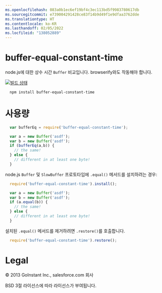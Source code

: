```yaml
---
ms.openlocfilehash: 083a0b1ec6ef19bf4c3ec113bd5f9983780617db
ms.sourcegitcommit: e739004291428ce83f14b9d49f1e9dfaa3762dde
ms.translationtype: HT
ms.contentlocale: ko-KR
ms.lasthandoff: 02/05/2022
ms.locfileid: "138052889"
---
```

# <a name="buffer-equal-constant-time"></a>buffer-equal-constant-time

node.js에 대한 상수 시간 `Buffer` 비교입니다.  browserify와도 작동해야 합니다.

[![빌드 상태](https://travis-ci.org/goinstant/buffer-equal-constant-time.png?branch=master)](https://travis-ci.org/goinstant/buffer-equal-constant-time)

```sh
  npm install buffer-equal-constant-time
```

# <a name="usage"></a>사용량

```js
  var bufferEq = require('buffer-equal-constant-time');

  var a = new Buffer('asdf');
  var b = new Buffer('asdf');
  if (bufferEq(a,b)) {
    // the same!
  } else {
    // different in at least one byte!
  }
```

node.js `Buffer` 및 `SlowBuffer` 프로토타입에 `.equal()` 메서드를 설치하려는 경우:

```js
  require('buffer-equal-constant-time').install();

  var a = new Buffer('asdf');
  var b = new Buffer('asdf');
  if (a.equal(b)) {
    // the same!
  } else {
    // different in at least one byte!
  }
```

설치된 `.equal()` 메서드를 제거하려면 `.restore()`를 호출합니다.

```js
  require('buffer-equal-constant-time').restore();
```

# <a name="legal"></a>Legal

&copy; 2013 GoInstant Inc., salesforce.com 회사

BSD 3절 라이선스에 따라 라이선스가 부여됩니다.
